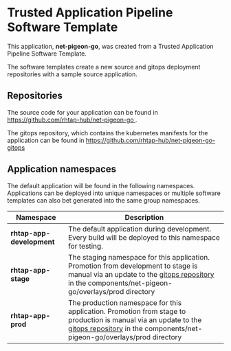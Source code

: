 # Trusted Application Pipeline Software Template

This application, **net-pigeon-go**, was created from a Trusted Application Pipeline Software Template.

The software templates create a new source and gitops deployment repositories with a sample source application. 

## Repositories

The source code for your application can be found in [https://github.com/rhtap-hub/net-pigeon-go ](https://github.com/rhtap-hub/net-pigeon-go ).
 
The gitops repository, which contains the kubernetes manifests for the application can be found in 
[https://github.com/rhtap-hub/net-pigeon-go-gitops ](https://github.com/rhtap-hub/net-pigeon-go-gitops ) 

## Application namespaces 

The default application will be found in the following namespaces. Applications can be deployed into unique namespaces or multiple software templates can also bet generated into the same group namespaces.  

|  Namespace   |  Description   |  
| -------- | -------- |   
| **rhtap-app-development** | The default application during development. Every build will be deployed to this namespace for testing. | 
| **rhtap-app-stage** | The staging namespace for this application. Promotion from development to stage is manual via an update to the [gitops repository](https://github.com/rhtap-hub/net-pigeon-go-gitops ) in the components/net-pigeon-go/overlays/prod directory |  
| **rhtap-app-prod** | The production namespace for this application. Promotion from stage to production is manual via an update to the [gitops repository](https://github.com/rhtap-hub/net-pigeon-go-gitops ) in the components/net-pigeon-go/overlays/prod directory | 